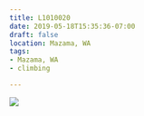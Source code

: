 ```yaml
---
title: L1010020
date: 2019-05-18T15:35:36-07:00
draft: false
location: Mazama, WA
tags:
- Mazama, WA
- climbing

---
```

![](https://d17enza3bfujl8.cloudfront.net/L1010020.jpg)
